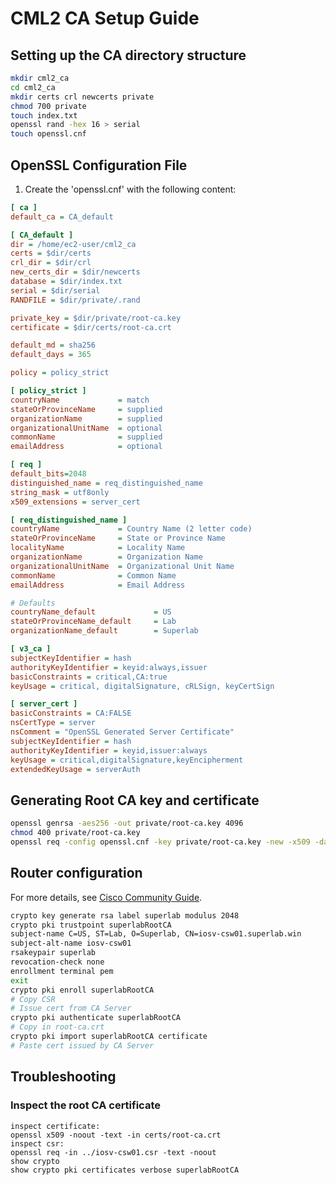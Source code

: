 # CML2 CA Setup Guide

## Setting up the CA directory structure
```bash
mkdir cml2_ca
cd cml2_ca
mkdir certs crl newcerts private
chmod 700 private
touch index.txt
openssl rand -hex 16 > serial
touch openssl.cnf
```
## OpenSSL Configuration File

1. Create the 'openssl.cnf' with the following content:

```ini
[ ca ]
default_ca = CA_default

[ CA_default ]
dir = /home/ec2-user/cml2_ca
certs = $dir/certs
crl_dir = $dir/crl
new_certs_dir = $dir/newcerts
database = $dir/index.txt
serial = $dir/serial
RANDFILE = $dir/private/.rand

private_key = $dir/private/root-ca.key
certificate = $dir/certs/root-ca.crt

default_md = sha256
default_days = 365

policy = policy_strict

[ policy_strict ]
countryName             = match
stateOrProvinceName     = supplied
organizationName        = supplied
organizationalUnitName  = optional
commonName              = supplied
emailAddress            = optional

[ req ]
default_bits=2048
distinguished_name = req_distinguished_name
string_mask = utf8only
x509_extensions = server_cert

[ req_distinguished_name ]
countryName             = Country Name (2 letter code)
stateOrProvinceName     = State or Province Name
localityName            = Locality Name
organizationName        = Organization Name
organizationalUnitName  = Organizational Unit Name
commonName              = Common Name
emailAddress            = Email Address

# Defaults
countryName_default             = US
stateOrProvinceName_default     = Lab
organizationName_default        = Superlab

[ v3_ca ]
subjectKeyIdentifier = hash
authorityKeyIdentifier = keyid:always,issuer
basicConstraints = critical,CA:true
keyUsage = critical, digitalSignature, cRLSign, keyCertSign

[ server_cert ]
basicConstraints = CA:FALSE
nsCertType = server
nsComment = "OpenSSL Generated Server Certificate"
subjectKeyIdentifier = hash
authorityKeyIdentifier = keyid,issuer:always
keyUsage = critical,digitalSignature,keyEncipherment
extendedKeyUsage = serverAuth
```

## Generating Root CA key and certificate
```bash
openssl genrsa -aes256 -out private/root-ca.key 4096
chmod 400 private/root-ca.key
openssl req -config openssl.cnf -key private/root-ca.key -new -x509 -days 7300 -sha256 -extensions v3_ca -out certs/root-ca.crt
```
## Router configuration

For more details, see [Cisco Community Guide](https://community.cisco.com/t5/networking-knowledge-base/creating-a-csr-authenticating-a-ca-and-enrolling-certificates-on/ta-p/4436090).

```bash
crypto key generate rsa label superlab modulus 2048
crypto pki trustpoint superlabRootCA
subject-name C=US, ST=Lab, O=Superlab, CN=iosv-csw01.superlab.win
subject-alt-name iosv-csw01
rsakeypair superlab
revocation-check none
enrollment terminal pem
exit
crypto pki enroll superlabRootCA
# Copy CSR
# Issue cert from CA Server
crypto pki authenticate superlabRootCA
# Copy in root-ca.crt
crypto pki import superlabRootCA certificate
# Paste cert issued by CA Server
```
## Troubleshooting

### Inspect the root CA certificate
```
inspect certificate: 
openssl x509 -noout -text -in certs/root-ca.crt
inspect csr:
openssl req -in ../iosv-csw01.csr -text -noout
show crypto
show crypto pki certificates verbose superlabRootCA
